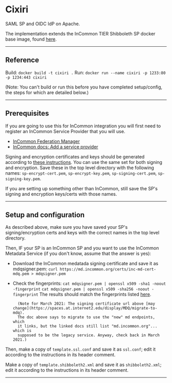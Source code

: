 # Cixiri

SAML SP and OIDC IdP on Apache.

The implementation extends the InCommon TIER Shibboleth SP docker base image,
found [here](https://github.internet2.edu/docker/shib-sp/tree/3.1.0_04172020).

-----------------------------------------------------------------------

## Reference

Build: `docker build -t cixiri .`
Run: `docker run --name cixiri -p 1233:80 -p 1234:443 cixiri`

(Note: You can't build or run this before you have completed setup/config,
the steps for which are detailed below.)

-----------------------------------------------------------------------

## Prerequisites

If you are going to use this for InCommon integration you will first need
to register an InCommon Service Provider that you will use.

- [InCommon Federation Manager](https://spaces.at.internet2.edu/display/federation/Federation+Manager)
- [InCommon docs: Add a service provider](https://spaces.at.internet2.edu/display/federation/federation-manager-add-sp)

Signing and encryption certificates and keys
should be generated according to [these instructions](https://spaces.at.internet2.edu/display/federation/Key+Generation).
You can use the same set for both signing and encryption.
Save these in the top level directory with the following names:
`sp-encrypt-cert.pem`, `sp-encrypt-key.pem`, `sp-signing-cert.pem`,
`sp-signing-key.pem`.

If you are setting up something other than InCommon, still save the SP's
signing and encryption keys/certs with those names.

-----------------------------------------------------------------------

## Setup and configuration

As described above, make sure you have saved your SP's signing/encryption certs
and keys with the correct names in the top level directory.

Then, IF your SP is an InCommon SP and you want to use the InCommon Metadata
Service (if you don't know, assume that the answer is yes):

- Download the InCommon medatada signing certificate and save it as mdqsigner.pem:
  `curl https://md.incommon.org/certs/inc-md-cert-mdq.pem > mdqsigner.pem`
- Check the fingerprints:
  `cat mdqsigner.pem | openssl x509 -sha1 -noout -fingerprint`
  `cat mdqsigner.pem | openssl x509 -sha256 -noout -fingerprint`
  The results should match the fingerprints listed [here](https://spaces.at.internet2.edu/display/MDQ/production+metadata+signing+key).

        (Note for March 2021: The signing certificate url above [may change](https://spaces.at.internet2.edu/display/MDQ/migrate-to-mdq).
        The doc above says to migrate to use the "new" md endpoints, which
        it links, but the linked docs still list "md.incommon.org"... which is
        supposed to be the legacy service. Anyway, check back in March 2021.)

Then, make a copy of `template.ssl.conf` and save it as `ssl.conf`; edit it
according to the instructions in its header comment.

Make a copy of `template.shibboleth2.xml` and save it as `shibboleth2.xml`;
edit it according to the instructions in its header comment.

-----------------------------------------------------------------------
